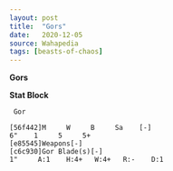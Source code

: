 ```yaml
---
layout: post
title:  "Gors"
date:   2020-12-05
source: Wahapedia
tags: [beasts-of-chaos]
---
```


**Gors**

**Stat Block**
```
 Gor
```

```
[56f442]M     W     B     Sa    [-]
6"    1     5     5+    
[e85545]Weapons[-]
[c6c930]Gor Blade(s)[-]
1"     A:1    H:4+   W:4+   R:-    D:1   
```


